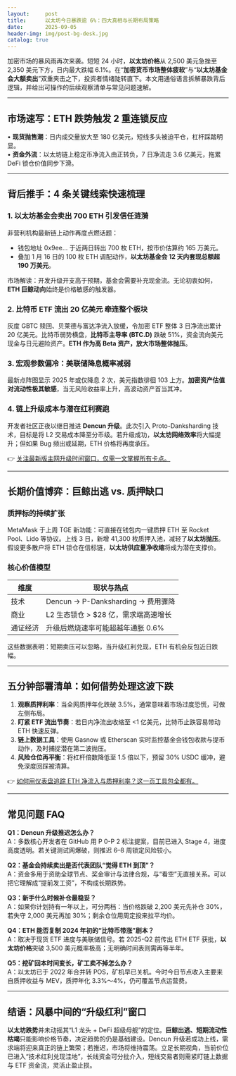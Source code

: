 ```yaml
---
layout:     post
title:      以太坊今日暴跌逾 6%：四大真相与长期布局策略
date:       2025-09-05
header-img: img/post-bg-desk.jpg
catalog: true
---
```


加密市场的暴风雨再次来袭。短短 24 小时，**以太坊价格**从 2,500 美元急挫至 2,350 美元下方，日内最大跌幅 6.1%。在“**加密货币市场整体疲软**”与“**以太坊基金会大额卖出**”双重夹击之下，投资者情绪陡转直下。本文用通俗语言拆解暴跌背后逻辑，并给出可操作的后续观察清单与常见问题速解。

---

## 市场速写：ETH 跌势触发 2 重连锁反应

• **现货抛售潮**：日内成交量放大至 180 亿美元，短线多头被迫平仓，杠杆踩踏明显。  
• **资金外流**：以太坊链上稳定币净流入由正转负，7 日净流走 3.6 亿美元，拖累 DeFi 锁仓价值同步下滑。

---

## 背后推手：4 条关键线索快速梳理

### 1. **以太坊基金会卖出 700 ETH 引发信任涟漪**

非营利机构最新链上动作再度点燃话题：  
- 钱包地址 0x9ee… 于近两日转出 700 枚 ETH，按市价估算约 165 万美元。  
- 叠加 1 月 16 日的 100 枚 ETH 调配动作，**以太坊基金会 12 天内套现总额超 190 万美元**。

市场解读：开发升级开支高于预期，基金会需要补充现金流。无论初衷如何，**ETH 巨鲸动向**始终是价格敏感的触发器。

### 2. **比特币 ETF 流出 20 亿美元** 牵连整个板块

灰度 GBTC 赎回、贝莱德与富达净流入放缓，令加密 ETF 整体 3 日净流出累计 20 亿美元。比特币弱势横盘，**比特币主导率 (BTC.D)** 跌破 51%，资金流向美元现金与日元避险资产。**ETH 作为高 Beta 资产，放大市场整体抛压**。

### 3. **宏观参数偏冷**：美联储降息概率减弱

最新点阵图显示 2025 年或仅降息 2 次，美元指数徘徊 103 上方。**加密资产估值对流动性极其敏感**，当无风险收益率上升，高波动资产首当其冲。

### 4. **链上升级成本与潜在红利赛跑**

开发者社区正夜以继日推进 **Dencun 升级**。此次引入 Proto-Danksharding 技术，目标是将 L2 交易成本降至分币级。若升级成功，**以太坊网络效率**将大幅提升；但如果 Bug 频出或延期，ETH 价格将再度承压。

👉 [关注最新版主网升级时间窗口，仅需一文掌握所有卡点。](https://okxdog.com/)

---

## 长期价值博弈：巨鲸出逃 vs. 质押缺口

### 质押标的持续扩张

MetaMask 于上周 TGE 新功能：可直接在钱包内一键质押 ETH 至 Rocket Pool、Lido 等协议。上线 3 日，新增 41,300 枚质押入池，减轻了**以太坊抛压**。假设更多散户将 ETH 锁仓在信标链，**以太坊供应量净收缩**将成为潜在支撑价。

### 核心价值模型

| 维度        | 现状与热点                           |
|-------------|--------------------------------------|
| 技术       | Dencun → P-Danksharding → 费用骤降   |
| 商业       | L2 生态锁仓 > $28 亿，需求端高速增长 |
| 通证经济   | 升级后燃烧速率可能超越年通胀 0.6%    |

这些数据表明：短期卖压可以忽略，当升级红利兑现，ETH 有机会反包近日跌幅。

---

## 五分钟部署清单：如何借势处理这波下跌

1. **观察质押利率**：当全网质押年化跌破 3.5%，通常意味着市场过度恐慌，可做左侧布局。  
2. **盯紧 ETF 流出节奏**：若日内净流出收缩至 <1 亿美元，比特币止跌容易带动 ETH 快速反弹。  
3. **链上数据工具**：使用 Gasnow 或 Etherscan 实时监控基金会钱包收款与提币动作，及时捕捉潜在第二波抛压。  
4. **风险仓位再平衡**：将杠杆倍数降低至 1.5 倍以下，预留 30% USDC 缓冲，避免深度回踩被清算。

👉 [如何用仪表盘追踪 ETH 净流入与质押利率？这一页工具包全都有。](https://okxdog.com/)

---

## 常见问题 FAQ

**Q1：Dencun 升级推迟怎么办？**  
A：多数核心开发者在 GitHub 用 P 0-P 2 标注提案，目前已进入 Stage 4，进度高度透明。若关键测试网爆破，则推迟 6–8 周锁定风险较小。

**Q2：基金会持续卖出是否代表团队“觉得 ETH 到顶”？**  
A：资金多用于资助全球节点、奖金审计与法律合规，与“看空”无直接关系。可以把它理解成“提前发工资”，不构成长期跌势。

**Q3：新手什么时候补仓最稳妥？**  
A：如果你计划持有一年以上，可分两档：当价格跌破 2,200 美元先补仓 30%，若失守 2,000 美元再加 30%；剩余仓位用周定投来拉平均价。

**Q4：ETH 能否复制 2024 年初的“比特币带涨”剧本？**  
A：取决于现货 ETF 进度与美联储信号。若 2025-Q2 前传出 ETH ETF 获批，**以太坊价格**突破 3,500 美元概率极高；无明确时间表则需再等半年。

**Q5：挖矿回本时间变长，矿工卖不掉怎么办？**  
A：以太坊已于 2022 年合并转 POS，矿机早已关机。今时今日节点收入主要来自质押收益与 MEV，质押年化 3.3%～4%，仍可覆盖节点运营费。

---

## 结语：风暴中间的“升级红利”窗口

**以太坊跌势**并未动摇其“L1 龙头 + DeFi 超级母舰”的定位。**巨鲸出逃、短期流动性枯竭**只能影响价格节奏，决定趋势的仍是基础建设。Dencun 升级若成功上线，需求端将迎来真正的链上繁荣；若推迟，市场将维持震荡。立足长期视角，当前价位已进入“技术红利兑现洼地”，长线资金可分批介入，短线交易者则需紧盯链上数据与 ETF 资金流，灵活止盈止损。